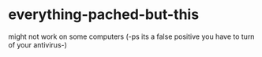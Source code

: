 # everything-pached-but-this
might not work on some computers
(-ps its a false positive you have to turn of your antivirus-)
